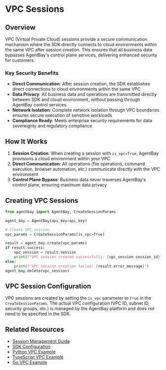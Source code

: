 # VPC Sessions

## Overview

VPC (Virtual Private Cloud) sessions provide a secure communication mechanism where the SDK directly connects to cloud environments within the same VPC after session creation. This ensures that all business data bypasses AgentBay's control plane services, delivering enhanced security for customers.

### Key Security Benefits

- **Direct Communication**: After session creation, the SDK establishes direct connections to cloud environments within the same VPC
- **Data Privacy**: All business data and operations are transmitted directly between SDK and cloud environment, without passing through AgentBay control services
- **Network Isolation**: Complete network isolation through VPC boundaries ensures secure execution of sensitive workloads
- **Compliance Ready**: Meets enterprise security requirements for data sovereignty and regulatory compliance

## How It Works

1. **Session Creation**: When creating a session with `is_vpc=True`, AgentBay provisions a cloud environment within your VPC
2. **Direct Communication**: All operations (file operations, command execution, browser automation, etc.) communicate directly with the VPC environment
3. **Control Plane Bypass**: Business data never traverses AgentBay's control plane, ensuring maximum data privacy

## Creating VPC Sessions

```python
from agentbay import AgentBay, CreateSessionParams

agent_bay = AgentBay(api_key=api_key)

# Create VPC session
vpc_params = CreateSessionParams(is_vpc=True)

result = agent_bay.create(vpc_params)
if result.success:
    vpc_session = result.session
    print(f"VPC session created successfully: {vpc_session.session_id}")
else:
    print(f"VPC session creation failed: {result.error_message}")
agent_bay.delete(vpc_session)
```

## VPC Session Configuration

VPC sessions are created by setting the `is_vpc` parameter to `True` in the `CreateSessionParams`. The actual VPC configuration (VPC ID, subnet ID, security groups, etc.) is managed by the AgentBay platform and does not need to be specified in the SDK.

## Related Resources

- [Session Management Guide](../basics/session-management.md)
- [SDK Configuration](../basics/sdk-configuration.md)
- [Python VPC Example](/python/docs/examples/vpc_session/README.md)
- [TypeScript VPC Example](/typescript/docs/examples/vpc-session-example/README.md)
- [Go VPC Example](/golang/docs/examples/vpc_session/README.md)

